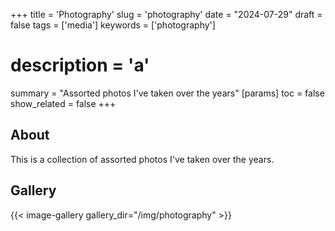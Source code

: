 +++
title = 'Photography'
slug = 'photography'
date = "2024-07-29"
draft = false
tags = ['media']
keywords = ['photography']
# description = 'a'
summary = "Assorted photos I've taken over the years"
[params]
toc = false
show_related = false
+++

## About

This is a collection of assorted photos I've taken over the years.

## Gallery
{{< image-gallery gallery_dir="/img/photography" >}}